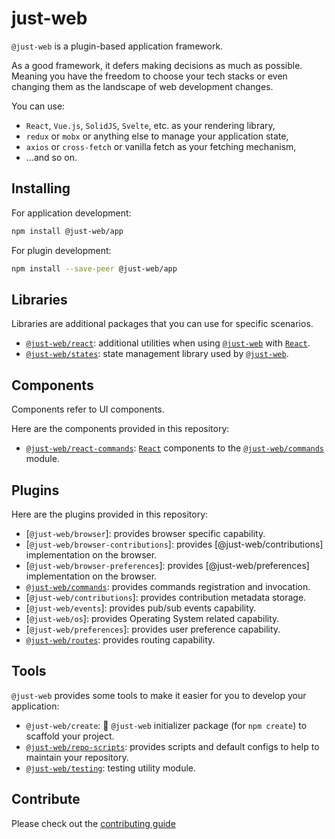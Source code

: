 # just-web

`@just-web` is a plugin-based application framework.

As a good framework, it defers making decisions as much as possible.
Meaning you have the freedom to choose your tech stacks or even changing them as the landscape of web development changes.

You can use:

- `React`, `Vue.js`, `SolidJS`, `Svelte`, etc. as your rendering library,
- `redux` or `mobx` or anything else to manage your application state,
- `axios` or `cross-fetch` or vanilla fetch as your fetching mechanism,
- ...and so on.

## Installing

For application development:

```sh
npm install @just-web/app
```

For plugin development:

```sh
npm install --save-peer @just-web/app
```

## Libraries

Libraries are additional packages that you can use for specific scenarios.

- [`@just-web/react`]: additional utilities when using [`@just-web`] with [`React`].
- [`@just-web/states`]: state management library used by [`@just-web`].

## Components

Components refer to UI components.

Here are the components provided in this repository:

- [`@just-web/react-commands`]: [`React`] components to the [`@just-web/commands`] module.

## Plugins

Here are the plugins provided in this repository:

- [`@just-web/browser`]: provides browser specific capability.
- [`@just-web/browser-contributions`]: provides [@just-web/contributions] implementation on the browser.
- [`@just-web/browser-preferences`]: provides [@just-web/preferences] implementation on the browser.
- [`@just-web/commands`]: provides commands registration and invocation.
- [`@just-web/contributions`]: provides contribution metadata storage.
- [`@just-web/events`]: provides pub/sub events capability.
- [`@just-web/os`]: provides Operating System related capability.
- [`@just-web/preferences`]: provides user preference capability.
- [`@just-web/routes`]: provides routing capability.

## Tools

`@just-web` provides some tools to make it easier for you to develop your application:

- `@just-web/create`: 🚧 `@just-web` initializer package (for `npm create`) to scaffold your project.
- [`@just-web/repo-scripts`]: provides scripts and default configs to help to maintain your repository.
- [`@just-web/testing`]: testing utility module.

## Contribute

Please check out the [contributing guide](./CONTRIBUTING.md)

[`@just-web`]: https://github.com/justland/just-web
[`@just-web/commands`]: https://github.com/justland/just-web/tree/main/plugins/commands
[`@just-web/react`]: https://github.com/justland/just-web/tree/main/libraries/react
[`@just-web/react-commands`]: https://github.com/justland/just-web/tree/main/components/react-commands
[`@just-web/routes`]: https://github.com/justland/just-web/tree/main/plugins/routes
[`@just-web/repo-scripts`]: https://github.com/justland/just-web/tree/main/tools/repo-scripts
[`@just-web/states`]: https://github.com/justland/just-web/tree/main/libraries/states
[`@just-web/testing`]: https://github.com/justland/just-web/tree/main/tools/testing
[`React`]: https://reactjs.org/
